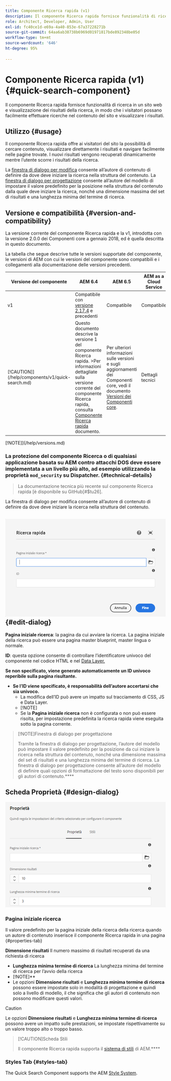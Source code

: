```yaml
---
title: Componente Ricerca rapida (v1)
description: Il componente Ricerca rapida fornisce funzionalità di ricerca in un sito web e visualizzazione dei risultati della ricerca, in modo che i visitatori possano effettuare ricerche nel sito e filtrare i risultati.
role: Architect, Developer, Admin, User
exl-id: fc40ce1d-e69a-4a40-853e-67a37228271b
source-git-commit: 64aa6ab38738b6969d01971817bde892348be05d
workflow-type: tm+mt
source-wordcount: '646'
ht-degree: 95%

---
```


# Componente Ricerca rapida (v1) {#quick-search-component}

Il componente Ricerca rapida fornisce funzionalità di ricerca in un sito web e visualizzazione dei risultati della ricerca, in modo che i visitatori possano facilmente effettuare ricerche nel contenuto del sito e visualizzare i risultati.

## Utilizzo {#usage}

Il componente Ricerca rapida offre ai visitatori del sito la possibilità di cercare contenuto, visualizzare direttamente i risultati e navigare facilmente nelle pagine trovate. I nuovi risultati vengono recuperati dinamicamente mentre l’utente scorre i risultati della ricerca.

La [finestra di dialogo per modifica](#edit-dialog) consente all’autore di contenuto di definire da dove deve iniziare la ricerca nella struttura del contenuto. La [finestra di dialogo per progettazione](#design-dialog) consente all’autore del modello di impostare il valore predefinito per la posizione nella struttura del contenuto dalla quale deve iniziare la ricerca, nonché una dimensione massima del set di risultati e una lunghezza minima del termine di ricerca.

## Versione e compatibilità {#version-and-compatibility}

La versione corrente del componente Ricerca rapida e la v1, introdotta con la versione 2.0.0 dei Componenti core a gennaio 2018, ed è quella descritta in questo documento.

La tabella che segue descrive tutte le versioni supportate del componente, le versioni di AEM con cui le versioni del componente sono compatibili e i collegamenti alla documentazione delle versioni precedenti.

| Versione del componente | AEM 6.4 | AEM 6.5 | AEM as a Cloud Service |
|--- |--- |--- |---|
| v1 | Compatibile con<br>[versione 2.17.4](/help/versions.md) e precedenti | Compatibile | Compatibile |
| [!CAUTION]](/help/components/v1/quick-search.md) | Questo documento descrive la versione 1 del componente Ricerca rapida. >Per informazioni dettagliate sulla versione corrente del componente Ricerca rapida, consulta [Componente Ricerca rapida](/help/components/quick-search.md) documento. | Per ulteriori informazioni sulle versioni e sugli aggiornamenti dei Componenti core, vedi il documento [Versioni dei Componenti core](/help/versions.md). | Dettagli tecnici |

[!NOTE]](/help/versions.md)

### La protezione del componente Ricerca o di qualsiasi applicazione basata su AEM contro attacchi DOS deve essere implementata a un livello più alto, ad esempio utilizzando la proprietà `mod_security` su Dispatcher. {#technical-details}

>La documentazione tecnica più recente sul componente Ricerca rapida [è disponibile su GitHub[#$tu26].
>
>



La finestra di dialogo per modifica consente all’autore di contenuto di definire da dove deve iniziare la ricerca nella struttura del contenuto.[](/help/developing/overview.md)

## ![Finestra di dialogo per modifica del componente Ricerca rapida](/help/assets/quick-search-edit.png) {#edit-dialog}

**Pagina iniziale ricerca**: la pagina da cui avviare la ricerca. La pagina iniziale della ricerca può essere una pagina master blueprint, master lingua o normale.

**ID**: questa opzione consente di controllare l’identificatore univoco del componente nel codice HTML e nel [Data Layer.](/help/developing/data-layer/overview.md)

**Se non specificato, viene generato automaticamente un ID univoco reperibile sulla pagina risultante.**
* **Se l’ID viene specificato, è responsabilità dell’autore accertarsi che sia univoco.**[](/help/developing/data-layer/overview.md)
   * La modifica dell’ID può avere un impatto sul tracciamento di CSS, JS e Data Layer.
   * [!NOTE]
   * Se la **Pagina iniziale ricerca** non è configurata o non può essere risolta, per impostazione predefinita la ricerca rapida viene eseguita sotto la pagina corrente.

>[!NOTE]Finestra di dialogo per progettazione
>
>Tramite la finestra di dialogo per progettazione, l’autore del modello può impostare il valore predefinito per la posizione da cui iniziare la ricerca nella struttura del contenuto, nonché una dimensione massima del set di risultati e una lunghezza minima del termine di ricerca. La finestra di dialogo per progettazione consente all’autore del modello di definire quali opzioni di formattazione del testo sono disponibili per gli autori di contenuto.****

## Scheda Proprietà {#design-dialog}

![Finestra di dialogo per progettazione del componente Ricerca rapida](/help/assets/quick-search-design.png)

### **Pagina iniziale ricerca**
Il valore predefinito per la pagina iniziale della ricerca della ricerca quando un autore di contenuto inserisce il componente Ricerca rapida in una pagina {#properties-tab}

**Dimensione risultati**
Il numero massimo di risultati recuperati da una richiesta di ricerca

* **Lunghezza minima termine di ricerca**
La lunghezza minima del termine di ricerca per l’avvio della ricerca
* [!NOTE]**
* Le opzioni **Dimensione risultati** e **Lunghezza minima termine di ricerca** possono essere impostate solo in modalità di progettazione e quindi solo a livello di modello, il che significa che gli autori di contenuto non possono modificare questi valori.

>[!CAUTION]
>
>Le opzioni **Dimensione risultati** e **Lunghezza minima termine di ricerca** possono avere un impatto sulle prestazioni, se impostate rispettivamente su un valore troppo alto o troppo basso.

>[!CAUTION]Scheda Stili
>
>Il componente Ricerca rapida supporta il [sistema di stili](/help/get-started/authoring.md#component-styling) di AEM.****

### Styles Tab {#styles-tab}

The Quick Search Component supports the AEM [Style System](/help/get-started/authoring.md#component-styling).
